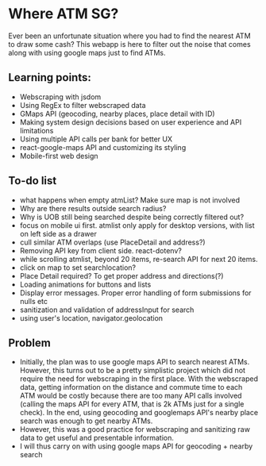 # Where ATM SG?

Ever been an unfortunate situation where you had to find the nearest ATM to draw some cash? This webapp is here to filter out the noise that comes along with using google maps just to find ATMs.

## Learning points:

- Webscraping with jsdom
- Using RegEx to filter webscraped data
- GMaps API (geocoding, nearby places, place detail with ID)
- Making system design decisions based on user experience and API limitations
- Using multiple API calls per bank for better UX
- react-google-maps API and customizing its styling
- Mobile-first web design

## To-do list

- what happens when empty atmList? Make sure map is not involved
- Why are there results outside search radius?
- Why is UOB still being searched despite being correctly filtered out?
- focus on mobile ui first. atmlist only apply for desktop versions, with list on left side as a drawer
- cull similar ATM overlaps (use PlaceDetail and address?)
- Removing API key from client side. react-dotenv?
- while scrolling atmlist, beyond 20 items, re-search API for next 20 items.
- click on map to set searchlocation?
- Place Detail required? To get proper address and directions(?)
- Loading animations for buttons and lists
- Display error messages. Proper error handling of form submissions for nulls etc
- sanitization and validation of addressInput for search
- using user's location, navigator.geolocation

## Problem

- Initially, the plan was to use google maps API to search nearest ATMs. However, this turns out to be a pretty simplistic project which did not require the need for webscraping in the first place. With the webscraped data, getting information on the distance and commute time to each ATM would be costly because there are too many API calls involved (calling the maps API for every ATM, that is 2k ATMs just for a single check). In the end, using geocoding and googlemaps API's nearby place search was enough to get nearby ATMs.
- However, this was a good practice for webscraping and sanitizing raw data to get useful and presentable information.
- I will thus carry on with using google maps API for geocoding + nearby search
